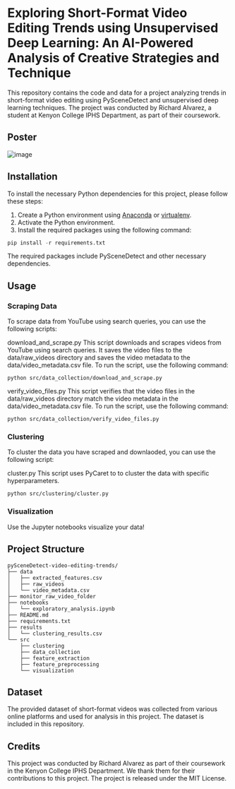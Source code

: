 # Exploring Short-Format Video Editing Trends using Unsupervised Deep Learning: An AI-Powered Analysis of Creative Strategies and Technique

This repository contains the code and data for a project analyzing trends in short-format video editing using PySceneDetect and unsupervised deep learning techniques. The project was conducted by Richard Alvarez, a student at Kenyon College IPHS Department, as part of their coursework.

## Poster

![image]()

## Installation

To install the necessary Python dependencies for this project, please follow these steps:
1. Create a Python environment using [Anaconda](https://www.anaconda.com/products/individual) or [virtualenv](https://virtualenv.pypa.io/en/latest/).
2. Activate the Python environment.
3. Install the required packages using the following command:

```python
pip install -r requirements.txt
```

The required packages include PySceneDetect and other necessary dependencies.

## Usage
### Scraping Data
To scrape data from YouTube using search queries, you can use the following scripts:

download_and_scrape.py
This script downloads and scrapes videos from YouTube using search queries. It saves the video files to the data/raw_videos directory and saves the video metadata to the data/video_metadata.csv file. To run the script, use the following command:

```
python src/data_collection/download_and_scrape.py
```

verify_video_files.py
This script verifies that the video files in the data/raw_videos directory match the video metadata in the data/video_metadata.csv file. To run the script, use the following command:

```
python src/data_collection/verify_video_files.py
```

### Clustering
To cluster the data you have scraped and downlaoded, you can use the following script:

cluster.py
This script uses PyCaret to to cluster the data with specific hyperparameters. 

```
python src/clustering/cluster.py
```

### Visualization
Use the Jupyter notebooks visualize your data!

## Project Structure
```
pySceneDetect-video-editing-trends/
├── data
│   ├── extracted_features.csv
│   ├── raw_videos
│   └── video_metadata.csv
├── monitor_raw_video_folder
├── notebooks
│   └── exploratory_analysis.ipynb
├── README.md
├── requirements.txt
├── results
│   └── clustering_results.csv
└── src
    ├── clustering
    ├── data_collection
    ├── feature_extraction
    ├── feature_preprocessing
    └── visualization
```

## Dataset

The provided dataset of short-format videos was collected from various online platforms and used for analysis in this project. The dataset is included in this repository.

## Credits

This project was conducted by Richard Alvarez as part of their coursework in the Kenyon College IPHS Department. We thank them for their contributions to this project. The project is released under the MIT License.
